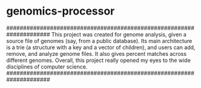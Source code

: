 # genomics-processor

#####################################################################
 This project was created for genome analysis, given a source file
 of genomes (say, from a public database). Its main architecture is
 a trie (a structure with a key and a vector of children), and users
 can add, remove, and analyze genome files. It also gives percent
 matches across different genomes. Overall, this project really
 opened my eyes to the wide disciplines of computer science.
#####################################################################
